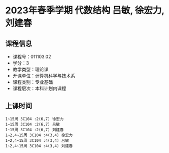 # 2023年春季学期 代数结构 吕敏, 徐宏力, 刘建春






## 课程信息

- 课程号：011103.02
- 学分：3
- 教学类型：理论课
- 开课单位：计算机科学与技术系
- 课程类别：专业基础
- 课程层次：本科计划内课程

## 上课时间

```
1~15周 3C104 :2(6,7) 徐宏力
1~15周 3C104 :2(6,7) 吕敏
1~15周 3C104 :2(6,7) 刘建春
1~2,4~15周 3C104 :4(3,4) 徐宏力
1~2,4~15周 3C104 :4(3,4) 吕敏
1~2,4~15周 3C104 :4(3,4) 刘建春
```

